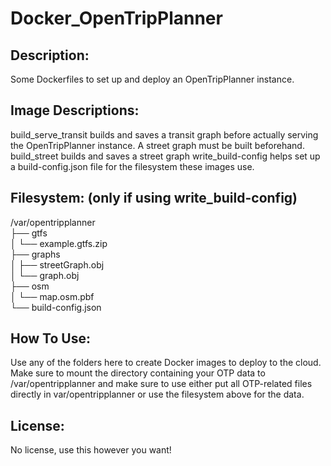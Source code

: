 # Docker_OpenTripPlanner
## Description:
Some Dockerfiles to set up and deploy an OpenTripPlanner instance.
## Image Descriptions:
build_serve_transit builds and saves a transit graph before actually serving the OpenTripPlanner instance. A street graph must be built beforehand.  
build_street builds and saves a street graph
write_build-config helps set up a build-config.json file for the filesystem these images use.
## Filesystem: (only if using write_build-config)
/var/opentripplanner  
├── gtfs  
│   └── example.gtfs.zip  
├── graphs  
│   ├── streetGraph.obj  
│   └── graph.obj  
├── osm  
│   └── map.osm.pbf  
└── build-config.json  
## How To Use:
Use any of the folders here to create Docker images to deploy to the cloud. Make sure to mount the directory containing your OTP data to /var/opentripplanner and make sure to use either put all OTP-related files directly in var/opentripplanner or use the filesystem above for the data.
## License:
No license, use this however you want!
